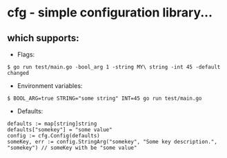 # cfg - simple configuration library...
## which supports:

- Flags:

```
$ go run test/main.go -bool_arg 1 -string MY\ string -int 45 -default changed
```

- Environment variables:

```
$ BOOL_ARG=true STRING="some string" INT=45 go run test/main.go
```

- Defaults:

```golang
defaults := map[string]string
defaults["somekey"] = "some value"
config := cfg.Config(defaults)
someKey, err := config.StringArg("somekey", "Some key description.", "somekey") // someKey with be "some value"
```


